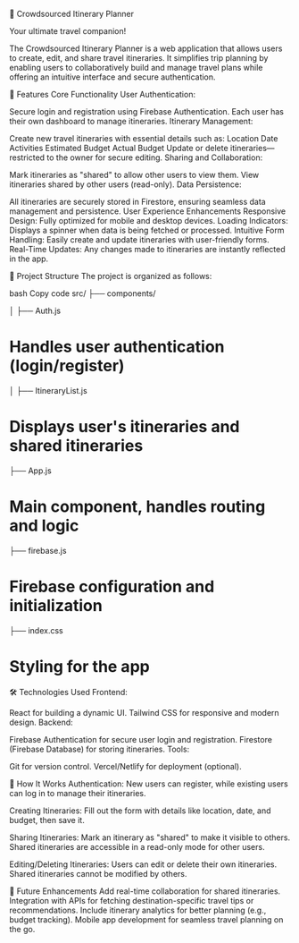 🌟 Crowdsourced Itinerary Planner

Your ultimate travel companion!

The Crowdsourced Itinerary Planner is a web application that allows users to create, edit, and share travel itineraries. It simplifies trip planning by enabling users to collaboratively build and manage travel plans while offering an intuitive interface and secure authentication.

🚀 Features
Core Functionality
User Authentication:

Secure login and registration using Firebase Authentication.
Each user has their own dashboard to manage itineraries.
Itinerary Management:

Create new travel itineraries with essential details such as:
Location
Date
Activities
Estimated Budget
Actual Budget
Update or delete itineraries—restricted to the owner for secure editing.
Sharing and Collaboration:

Mark itineraries as "shared" to allow other users to view them.
View itineraries shared by other users (read-only).
Data Persistence:

All itineraries are securely stored in Firestore, ensuring seamless data management and persistence.
User Experience Enhancements
Responsive Design: Fully optimized for mobile and desktop devices.
Loading Indicators: Displays a spinner when data is being fetched or processed.
Intuitive Form Handling: Easily create and update itineraries with user-friendly forms.
Real-Time Updates: Any changes made to itineraries are instantly reflected in the app.

📂 Project Structure
The project is organized as follows:

bash
Copy code
src/
├── components/

│   ├── Auth.js

# Handles user authentication (login/register)

│   ├── ItineraryList.js  

# Displays user's itineraries and shared itineraries

├── App.js              

# Main component, handles routing and logic

├── firebase.js           

# Firebase configuration and initialization

├── index.css            

# Styling for the app

🛠️ Technologies Used
Frontend:

React for building a dynamic UI.
Tailwind CSS for responsive and modern design.
Backend:

Firebase Authentication for secure user login and registration.
Firestore (Firebase Database) for storing itineraries.
Tools:

Git for version control.
Vercel/Netlify for deployment (optional).

🌟 How It Works
Authentication:
New users can register, while existing users can log in to manage their itineraries.

Creating Itineraries:
Fill out the form with details like location, date, and budget, then save it.

Sharing Itineraries:
Mark an itinerary as "shared" to make it visible to others. Shared itineraries are accessible in a read-only mode for other users.

Editing/Deleting Itineraries:
Users can edit or delete their own itineraries. Shared itineraries cannot be modified by others.

🚀 Future Enhancements
Add real-time collaboration for shared itineraries.
Integration with APIs for fetching destination-specific travel tips or recommendations.
Include itinerary analytics for better planning (e.g., budget tracking).
Mobile app development for seamless travel planning on the go.
